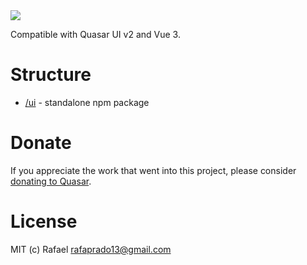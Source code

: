 <img src="https://img.shields.io/npm/v/quasar-ui-s-list.svg?label=quasar-ui-s-list">


Compatible with Quasar UI v2 and Vue 3.

# Structure
* [/ui](ui) - standalone npm package


# Donate
If you appreciate the work that went into this project, please consider [donating to Quasar](https://donate.quasar.dev).

# License
MIT (c) Rafael <rafaprado13@gmail.com>
